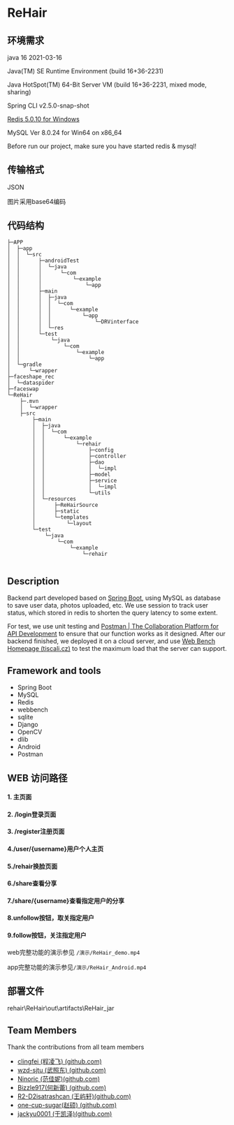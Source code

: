 # ReHair
## 环境需求
java 16 2021-03-16

Java(TM) SE Runtime Environment (build 16+36-2231)

Java HotSpot(TM) 64-Bit Server VM (build 16+36-2231, mixed mode, sharing)

Spring CLI v2.5.0-snap-shot

[Redis 5.0.10 for Windows](https://github.com/tporadowski/redis/releases)

MySQL Ver 8.0.24 for Win64 on x86_64

Before run our project, make sure you have started redis & mysql!

## 传输格式

JSON

图片采用base64编码
## 代码结构
```
├─APP
│  ├─app
│  │  └─src
│  │      ├─androidTest
│  │      │  └─java
│  │      │      └─com
│  │      │          └─example
│  │      │              └─app
│  │      ├─main
│  │      │  ├─java
│  │      │  │  └─com
│  │      │  │      └─example
│  │      │  │          └─app
│  │      │  │              └─DRVinterface
│  │      │  └─res
│  │      └─test
│  │          └─java
│  │              └─com
│  │                  └─example
│  │                      └─app
│  └─gradle
│      └─wrapper
├─faceshape_rec
│  └─dataspider
├─faceswap
└─ReHair
    ├─.mvn
    │  └─wrapper
    ├─src
        ├─main
        │  ├─java
        │  │  └─com
        │  │      └─example
        │  │          └─rehair
        │  │              ├─config
        │  │              ├─controller
        │  │              ├─dao
        │  │              │  └─impl
        │  │              ├─model
        │  │              ├─service
        │  │              │  └─impl
        │  │              └─utils
        │  └─resources
        │      ├─ReHairSource
        │      ├─static
        │      └─templates
        │          └─layout
        └─test
            └─java
                └─com
                    └─example
                        └─rehair


```
## Description

Backend part developed based on [Spring Boot](https://spring.io/projects/spring-boot), using MySQL as database to save user data, photos uploaded, etc. We use session to track user status, which stored in redis to shorten the query latency to some extent.

For test, we use unit testing and  [Postman | The Collaboration Platform for API Development](https://www.postman.com/) to ensure that our function works as it designed. After our backend finished, we deployed it on a cloud server, and use  [Web Bench Homepage (tiscali.cz)](http://home.tiscali.cz/~cz210552/webbench.html) to test the maximum load that the server can support.

## Framework and tools 

- Spring Boot
- MySQL
- Redis
- webbench
- sqlite
- Django
- OpenCV
- dlib
- Android
- Postman

## WEB 访问路径

#### 1. 主页面

#### 2. /login登录页面

#### 3. /register注册页面

#### 4./user/{username}用户个人主页

#### 5./rehair换脸页面

#### 6./share查看分享

#### 7./share/{username}查看指定用户的分享

#### 8.unfollow按钮，取关指定用户

#### 9.follow按钮，关注指定用户

web完整功能的演示参见  `/演示/ReHair_demo.mp4`

app完整功能的演示参见`/演示/ReHair_Android.mp4`

## 部署文件

rehair\ReHair\out\artifacts\ReHair_jar

## Team Members

Thank the contributions from all team members

- [clingfei (程凌飞) (github.com)](https://github.com/clingfei)
- [wzd-sjtu (武照东) (github.com)](https://github.com/wzd-sjtu)
- [Ninoric (范佳妮)(github.com)](https://github.com/Ninoric)
- [Bizzle917(何新蕾) (github.com)](https://github.com/Bizzle917)
- [R2-D2isatrashcan (王屿轩)(github.com)](https://github.com/R2-D2isatrashcan)
- [one-cup-sugar(赵硕) (github.com)](https://github.com/one-cup-sugar)
- [jackyu0001 (于凯泽)(github.com)](https://github.com/jackyu0001)

